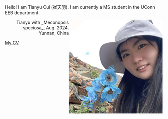 Hello! I am Tianyu Cui (崔天羽). I am currently a MS student in the UConn EEB department.

<img src="assets/images/Meconopsis.jpg" style="float:right" width="300" height="300">

<div align="right">
  Tianyu with _Meconopsis speciosa_, Aug. 2024, Yunnan, China
</div>

[My CV](/assets/PDFs/CV_TianyuCui_2023.pdf)

